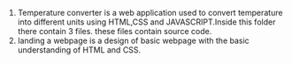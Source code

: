1.   Temperature converter is a web application used to convert temperature into different units using HTML,CSS and JAVASCRIPT.Inside this folder there contain 3 files.
these files contain source code.
2.   landing a webpage is a design of basic webpage with the basic understanding of HTML and CSS.
